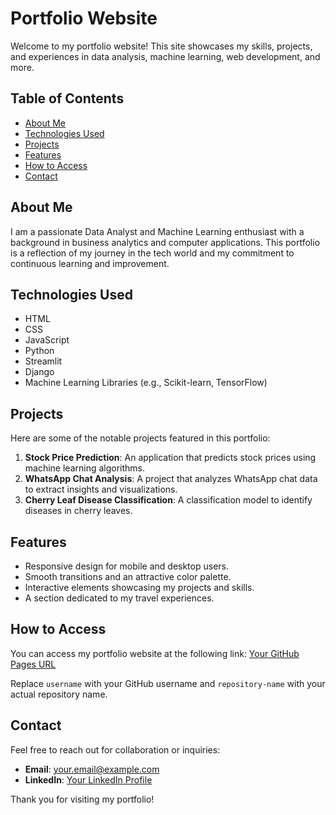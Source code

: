 # Portfolio Website

Welcome to my portfolio website! This site showcases my skills, projects, and experiences in data analysis, machine learning, web development, and more.

## Table of Contents

- [About Me](#about-me)
- [Technologies Used](#technologies-used)
- [Projects](#projects)
- [Features](#features)
- [How to Access](#how-to-access)
- [Contact](#contact)

## About Me

I am a passionate Data Analyst and Machine Learning enthusiast with a background in business analytics and computer applications. This portfolio is a reflection of my journey in the tech world and my commitment to continuous learning and improvement.

## Technologies Used

- HTML
- CSS
- JavaScript
- Python
- Streamlit
- Django
- Machine Learning Libraries (e.g., Scikit-learn, TensorFlow)

## Projects

Here are some of the notable projects featured in this portfolio:

1. **Stock Price Prediction**: An application that predicts stock prices using machine learning algorithms.
2. **WhatsApp Chat Analysis**: A project that analyzes WhatsApp chat data to extract insights and visualizations.
3. **Cherry Leaf Disease Classification**: A classification model to identify diseases in cherry leaves.

## Features

- Responsive design for mobile and desktop users.
- Smooth transitions and an attractive color palette.
- Interactive elements showcasing my projects and skills.
- A section dedicated to my travel experiences.

## How to Access

You can access my portfolio website at the following link: [Your GitHub Pages URL](https://username.github.io/repository-name)

Replace `username` with your GitHub username and `repository-name` with your actual repository name.

## Contact

Feel free to reach out for collaboration or inquiries:

- **Email**: your.email@example.com
- **LinkedIn**: [Your LinkedIn Profile](https://linkedin.com/in/your-profile)

Thank you for visiting my portfolio!
